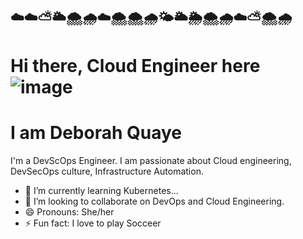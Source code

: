 ## ☁️☁️⛅🌥️🌨️🌧️☁️🌨️🌨️🌧️🌤️🌥️🌦️🌨️🌧️☁️⛅🌨️🌧️
# Hi there, Cloud Engineer here ![image](https://github.com/iamdeborah-Q/iamdeborah-Q/assets/122198373/0935c731-dde2-4a40-b9ef-e098cc36672a)



# I am Deborah Quaye

I'm a DevScOps Engineer. I am passionate about Cloud engineering, DevSecOps culture, Infrastructure Automation.

- 🌱 I’m currently learning Kubernetes...
- 👯 I’m looking to collaborate on DevOps and Cloud Engineering.
- 😄 Pronouns: She/her
- ⚡ Fun fact: I love to play Socceer
